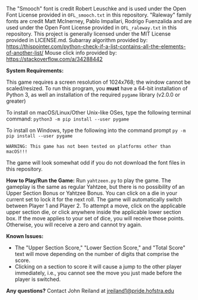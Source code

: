 The "Smooch" font is credit Robert Leuschke and is used under the Open Font License provided in `OFL_smooch.txt` in this repository.
"Raleway" family fonts are credit Matt McInerney, Pablo Impallari, Rodrigo Fuenzalida and are used under the Open Font License provided
in `OFL_raleway.txt` in this repository.
This project is generally licensed under the MIT License provided in LICENSE.md.
Subarray algorithm provided by: https://thispointer.com/python-check-if-a-list-contains-all-the-elements-of-another-list/
Mouse click info provided by: https://stackoverflow.com/a/34288442

__System Requirements:__

This game requires a screen resolution of 1024x768; the window cannot be scaled/resized.
To run this program, you __must__ have a 64-bit installation of Python 3, as well an installation of the required `pygame` library (v2.0.0 or greater)

To install on macOS/Linux/Other Unix-like OSes, type the following terminal command: `python3 -m pip install --user pygame`

To install on Windows, type the following into the command prompt `py -m pip install --user pygame`

    WARNING: This game has not been tested on platforms other than macOS!!!

The game will look somewhat odd if you do not download the font files in this repository.

__How to Play/Run the Game:__ Run `yahtzeen.py` to play the game. The gameplay is the same as regular Yahtzee, but there is no possibility of an Upper Section Bonus or Yahtzee Bonus. You can click on a die in your current set to lock it for the next roll. The game will automatically switch between Player 1 and Player 2. To attempt a move, click on the applicable upper section die, or click anywhere inside the applicable lower section box. If the move applies to your set of dice, you will receive those points. Otherwise, you will receive a zero and cannot try again.

__Known Issues:__ 
 - The "Upper Section Score," "Lower Section Score," and "Total Score" text will move depending on the number of digits that comprise the score.
 - Clicking on a section to score it will cause a jump to the other player immediately, i.e., you cannot see the move you just made before the player is switched.

__Any questions?__
    Contact John Reiland at jreiland1@pride.hofstra.edu
